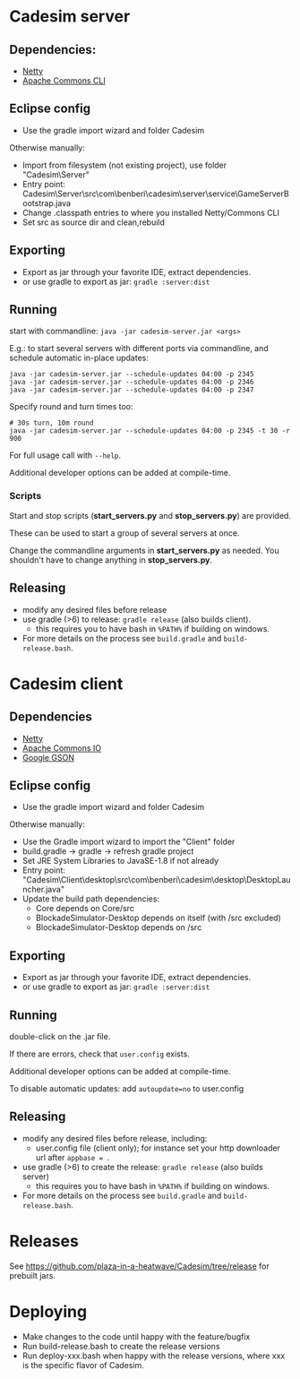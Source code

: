 # Cadesim server

## Dependencies:
- [Netty](https://netty.io/)
- [Apache Commons CLI](http://commons.apache.org/proper/commons-cli/)

## Eclipse config
- Use the gradle import wizard and folder Cadesim

Otherwise manually:
- Import from filesystem (not existing project), use folder "Cadesim\Server"
- Entry point: Cadesim\Server\src\com\benberi\cadesim\server\service\GameServerBootstrap.java
- Change .classpath entries to where you installed Netty/Commons CLI
- Set src as source dir and clean,rebuild

## Exporting
- Export as jar through your favorite IDE, extract dependencies.
- or use gradle to export as jar: ```gradle :server:dist```

## Running
start with commandline: ```java -jar cadesim-server.jar <args>```

E.g.: to start several servers with different ports via commandline, and schedule automatic in-place updates:
```
java -jar cadesim-server.jar --schedule-updates 04:00 -p 2345
java -jar cadesim-server.jar --schedule-updates 04:00 -p 2346
java -jar cadesim-server.jar --schedule-updates 04:00 -p 2347
```

Specify round and turn times too:
```
# 30s turn, 10m round
java -jar cadesim-server.jar --schedule-updates 04:00 -p 2345 -t 30 -r 900
```

For full usage call with ```--help```.

Additional developer options can be added at compile-time.

### Scripts
Start and stop scripts (**start_servers.py** and **stop_servers.py**) are provided.

These can be used to start a group of several servers at once.

Change the commandline arguments in **start_servers.py** as needed. You shouldn't have to change anything in **stop_servers.py**. 

## Releasing
- modify any desired files before release
- use gradle (>6) to release: ```gradle release``` (also builds client).
    - this requires you to have bash in ```%PATH%``` if building on windows.
- For more details on the process see ```build.gradle``` and ```build-release.bash```.

# Cadesim client

## Dependencies
- [Netty](https://netty.io/)
- [Apache Commons IO](http://commons.apache.org/proper/commons-io/)
- [Google GSON](https://github.com/google/gson)

## Eclipse config
- Use the gradle import wizard and folder Cadesim

Otherwise manually:
- Use the Gradle import wizard to import the "Client" folder
- build.gradle -> gradle -> refresh gradle project
- Set JRE System Libraries to JavaSE-1.8 if not already
- Entry point: "Cadesim\Client\desktop\src\com\benberi\cadesim\desktop\DesktopLauncher.java"
- Update the build path dependencies:
    - Core depends on Core/src
    - BlockadeSimulator-Desktop depends on itself (with /src excluded)
    - BlockadeSimulator-Desktop depends on /src

## Exporting
- Export as jar through your favorite IDE, extract dependencies.
- or use gradle to export as jar: ```gradle :server:dist```

## Running
double-click on the .jar file.

If there are errors, check that ```user.config``` exists.

Additional developer options can be added at compile-time.

To disable automatic updates: add ```autoupdate=no``` to user.config

## Releasing
- modify any desired files before release, including:
    - user.config file (client only); for instance set your http downloader url after ```appbase = ```.
- use gradle (>6) to create the release: ```gradle release``` (also builds server)
    - this requires you to have bash in ```%PATH%``` if building on windows.
- For more details on the process see ```build.gradle``` and ```build-release.bash```.

# Releases
See https://github.com/plaza-in-a-heatwave/Cadesim/tree/release for prebuilt jars.

# Deploying
- Make changes to the code until happy with the feature/bugfix
- Run build-release.bash to create the release versions
- Run deploy-xxx.bash when happy with the release versions, where xxx is the specific flavor of Cadesim.
